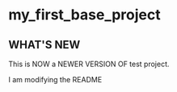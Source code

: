 # my_first_base_project

## WHAT'S NEW
This is NOW a NEWER VERSION OF test project.


I am modifying the README

